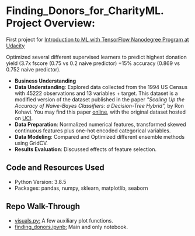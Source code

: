 # Finding_Donors_for_CharityML. Project Overview:
First project for [Introduction to ML with TensorFlow Nanodegree Program at Udacity](https://www.udacity.com/course/intro-to-machine-learning-with-tensorflow-nanodegree--nd230)

Optimized several different supervised learners to predict highest donation yield (3.7x fscore (0.75 vs 0.2 naive predictor) +15% accuracy (0.869 vs 0.752 naive predictor). 
- **Business Understanding**
- **Data Understanding**: Explored data collected from the 1994 US Census with 45222 observations and 13 variables + target. This dataset is a modified version of the dataset published in the paper *"Scaling Up the Accuracy of Naive-Bayes Classifiers: a Decision-Tree Hybrid",* by Ron Kohavi. You may find this paper [online](https://www.aaai.org/Papers/KDD/1996/KDD96-033.pdf), with the original dataset hosted on [UCI](https://archive.ics.uci.edu/ml/datasets/Census+Income).
- **Data Preparation**: Normalized numerical features, transformed skewed continuous features plus one-hot encoded categorical variables.
- **Data Modeling**: Compared and Optimized different ensemble methods using GridCV.
- **Results Evaluation**: Discussed effects of feature selection.


## Code and Resources Used
- Python Version: 3.8.5
- Packages: pandas, numpy, sklearn, matplotlib, seaborn


## Repo Walk-Through
- [visuals.py:](https://github.com/montsebenito/Finding_Donors_for_CharityML/blob/main/visuals.py) A few auxiliary plot functions.
- [finding_donors.ipynb:](https://github.com/montsebenito/Finding_Donors_for_CharityML/blob/main/finding_donors.ipynb) Main and only notebook.

